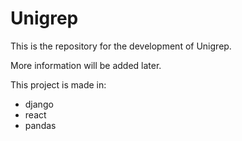 Unigrep
=======

This is the repository for the development of Unigrep.

More information will be added later.

This project is made in:
* django
* react
* pandas

